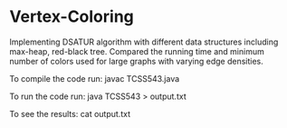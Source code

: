 # Vertex-Coloring
Implementing DSATUR algorithm with different data structures including max-heap, red-black tree. Compared the running time and minimum number of colors used for large graphs with varying edge densities.

To compile the code run:
javac TCSS543.java

To run the code run:
java TCSS543 > output.txt

To see the results:
cat output.txt

